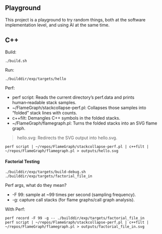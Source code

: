## Playground

This project is a playground to try random things, both at the software implementation level,
and using AI at the same time.

## C++

Build:
```
./build.sh
```

Run:
```
./builddir/exp/targets/hello
```

Perf:
- perf script: Reads the current directory’s perf.data and prints human‑readable stack samples.
- ~/FlameGraph/stackcollapse-perf.pl: Collapses those samples into “folded” stack lines with counts.
- c++filt: Demangles C++ symbols in the folded stacks.
- ~/FlameGraph/flamegraph.pl: Turns the folded stacks into an SVG flame graph.
> hello.svg: Redirects the SVG output into hello.svg.
```
perf script | ~/repos/FlameGraph/stackcollapse-perf.pl | c++filt | ~/repos/FlameGraph/flamegraph.pl > outputs/hello.svg
```


#### Factorial Testing
```
./builddir/exp/targets/build-debug.sh
./builddir/exp/targets/factorial_file_in
```

Perf args, what do they mean?
- -F 99: sample at ~99 times per second (sampling frequency).
- -g: capture call stacks (for flame graphs/call graph analysis).

With Perf:
```
perf record -F 99 -g -- ./builddir/exp/targets/factorial_file_in
perf script | ~/repos/FlameGraph/stackcollapse-perf.pl | c++filt | ~/repos/FlameGraph/flamegraph.pl > outputs/factorial_file_in.svg
```